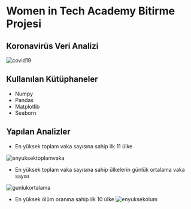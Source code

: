 # Women in Tech Academy Bitirme Projesi

## Koronavirüs Veri Analizi

![covid19](https://user-images.githubusercontent.com/109991927/202628990-b7584ee3-aef8-47b8-a657-efa72b11095a.png)

## Kullanılan Kütüphaneler
* Numpy
* Pandas
* Matplotlib
* Seaborn

## Yapılan Analizler
* En yüksek toplam vaka sayısına sahip ilk 11 ülke

![enyuksektoplamvaka](https://user-images.githubusercontent.com/109991927/202631407-04091cfa-66d3-41e3-aba8-257999ad04dc.png)

* En yüksek toplam vaka sayısına sahip ülkelerin günlük ortalama vaka sayısı


![gunlukortalama](https://user-images.githubusercontent.com/109991927/202632280-876c32cd-81b9-487e-89b6-3ab583805d02.png)

* En yüksek ölüm oranına sahip ilk 10 ülke
![enyuksekolum](https://user-images.githubusercontent.com/109991927/202633051-5015de0d-4334-46cc-9930-a74dae8347ee.png)
